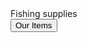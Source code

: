 <!DOCTYPE html>
  <html>
  <head>
    <div> Fishing supplies </div>
  </head>
  <body>
    <button onclick="myFunction()">Our Items</button>

<p id="but1"></p>

<script>
function myFunction() {
  document.getElementById("but1").innerHTML = "Hello World";
}
</script>
  </body>
  </html>

